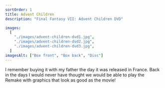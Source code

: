 ```yaml
---
sortOrder: 1
title: Advent Children
description: "Final Fantasy VII: Advent Children DVD"

images:
  [
    "./images/advent-children-dvd1.jpg",
    "./images/advent-children-dvd2.jpg",
    "./images/advent-children-dvd3.jpg",
  ]
imagesAlt: ["Box front", "Box back", "Disc"]
---
```


I remember buying it with my father the day it was released in France. Back in the days I would never have thought we would be able to play the Remake with graphics that look as good as the movie!
